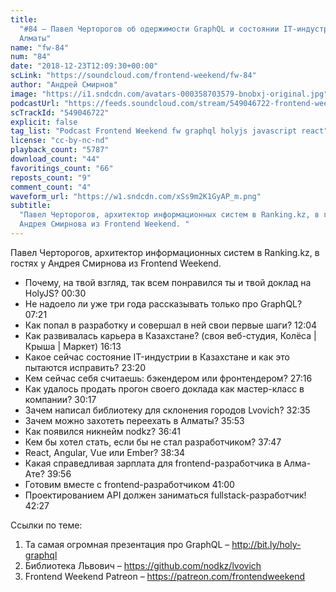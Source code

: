 ```yaml
---
title:
  "#84 – Павел Черторогов об одержимости GraphQL и состоянии IT-индустрии в
  Алматы"
name: "fw-84"
num: "84"
date: "2018-12-23T12:09:30+00:00"
scLink: "https://soundcloud.com/frontend-weekend/fw-84"
author: "Андрей Смирнов"
image: "https://i1.sndcdn.com/avatars-000358703579-bnobxj-original.jpg"
podcastUrl: "https://feeds.soundcloud.com/stream/549046722-frontend-weekend-fw-84.m4a"
scTrackId: "549046722"
explicit: false
tag_list: "Podcast Frontend Weekend fw graphql holyjs javascript react"
license: "cc-by-nc-nd"
playback_count: "5787"
download_count: "44"
favoritings_count: "66"
reposts_count: "9"
comment_count: "4"
waveform_url: "https://w1.sndcdn.com/xSs9m2K1GyAP_m.png"
subtitle:
  "Павел Черторогов, архитектор информационных систем в Ranking.kz, в гостях у
  Андрея Смирнова из Frontend Weekend. "
---
```


Павел Черторогов, архитектор информационных систем в Ranking.kz, в гостях у
Андрея Смирнова из Frontend Weekend.

- Почему, на твой взгляд, так всем понравился ты и твой доклад на HolyJS?
  <timecode sec="30">00:30</timecode>
- Не надоело ли уже три года рассказывать только про GraphQL?
  <timecode sec="441">07:21</timecode>
- Как попал в разработку и совершал в ней свои первые шаги?
  <timecode sec="724">12:04</timecode>
- Как развивалась карьера в Казахстане? (своя веб-студия, Колёса | Крыша |
  Маркет) <timecode sec="973">16:13</timecode>
- Какое сейчас состояние IT-индустрии в Казахстане и как это пытаются исправить?
  <timecode sec="1400">23:20</timecode>
- Кем сейчас себя считаешь: бэкендером или фронтендером?
  <timecode sec="1636">27:16</timecode>
- Как удалось продать прогон своего доклада как мастер-класс в компании?
  <timecode sec="1817">30:17</timecode>
- Зачем написал библиотеку для склонения городов Lvovich?
  <timecode sec="1955">32:35</timecode>
- Зачем можно захотеть переехать в Алматы? <timecode sec="2153">35:53</timecode>
- Как появился никнейм nodkz? <timecode sec="2201">36:41</timecode>
- Кем бы хотел стать, если бы не стал разработчиком?
  <timecode sec="2267">37:47</timecode>
- React, Angular, Vue или Ember? <timecode sec="2314">38:34</timecode>
- Какая справедливая зарплата для frontend-разработчика в Алма-Ате?
  <timecode sec="2396">39:56</timecode>
- Готовим вместе с frontend-разработчиком <timecode sec="2460">41:00</timecode>
- Проектированием API должен заниматься fullstack-разработчик!
  <timecode sec="2547">42:27</timecode>

Ссылки по теме:

1. Та самая огромная презентация про GraphQL – <http://bit.ly/holy-graphql>
2. Библиотека Львович – <https://github.com/nodkz/lvovich>
3. Frontend Weekend Patreon – <https://patreon.com/frontendweekend>
